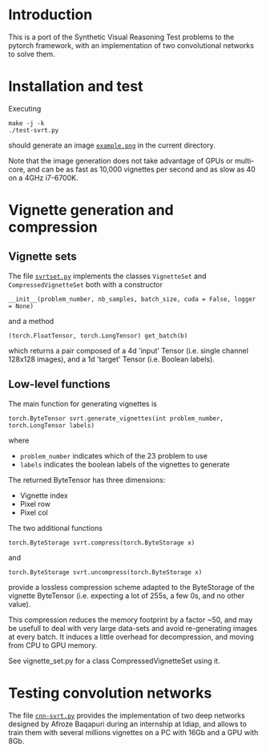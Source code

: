 # Introduction #

This is a port of the Synthetic Visual Reasoning Test problems to the
pytorch framework, with an implementation of two convolutional
networks to solve them.

# Installation and test #

Executing

```
make -j -k
./test-svrt.py
```

should generate an image
[`example.png`](https://fleuret.org/git-extract/pysvrt/example.png) in
the current directory.

Note that the image generation does not take advantage of GPUs or
multi-core, and can be as fast as 10,000 vignettes per second and as
slow as 40 on a 4GHz i7-6700K.

# Vignette generation and compression #

## Vignette sets ##

The file [`svrtset.py`](https://fleuret.org/git-extract/pysvrt/svrtset.py) implements the classes `VignetteSet` and
`CompressedVignetteSet` both with a constructor

```
__init__(problem_number, nb_samples, batch_size, cuda = False, logger = None)
```

and a method

```
(torch.FloatTensor, torch.LongTensor) get_batch(b)
```

which returns a pair composed of a 4d 'input' Tensor (i.e. single
channel 128x128 images), and a 1d 'target' Tensor (i.e. Boolean
labels).

## Low-level functions ##

The main function for generating vignettes is

```
torch.ByteTensor svrt.generate_vignettes(int problem_number, torch.LongTensor labels)
```

where

 * `problem_number` indicates which of the 23 problem to use
 * `labels` indicates the boolean labels of the vignettes to generate

The returned ByteTensor has three dimensions:

 * Vignette index
 * Pixel row
 * Pixel col

The two additional functions

```
torch.ByteStorage svrt.compress(torch.ByteStorage x)
```

and

```
torch.ByteStorage svrt.uncompress(torch.ByteStorage x)
```

provide a lossless compression scheme adapted to the ByteStorage of
the vignette ByteTensor (i.e. expecting a lot of 255s, a few 0s, and
no other value).

This compression reduces the memory footprint by a factor ~50, and may
be usefull to deal with very large data-sets and avoid re-generating
images at every batch. It induces a little overhead for decompression,
and moving from CPU to GPU memory.

See vignette_set.py for a class CompressedVignetteSet using it.

# Testing convolution networks #

The file
[`cnn-svrt.py`](https://fleuret.org/git-extract/pysvrt/cnn-svrt.py)
provides the implementation of two deep networks designed by Afroze
Baqapuri during an internship at Idiap, and allows to train them with
several millions vignettes on a PC with 16Gb and a GPU with 8Gb.

